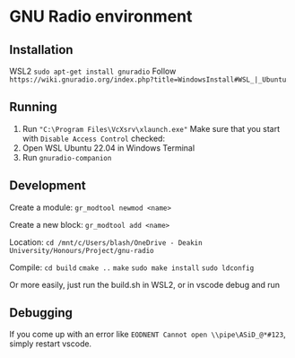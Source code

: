 # GNU Radio environment

## Installation

WSL2
`sudo apt-get install gnuradio`
Follow `https://wiki.gnuradio.org/index.php?title=WindowsInstall#WSL_|_Ubuntu`

## Running

1. Run
`"C:\Program Files\VcXsrv\xlaunch.exe"`
  Make sure that you start with `Disable Access Control` checked:
2. Open WSL Ubuntu 22.04 in Windows Terminal
3. Run `gnuradio-companion`

## Development

Create a module:
`gr_modtool newmod <name>`

Create a new block:
`gr_modtool add <name>`

Location:
`cd /mnt/c/Users/blash/OneDrive - Deakin University/Honours/Project/gnu-radio`

Compile:
`cd build`
`cmake ..`
`make`
`sudo make install`
`sudo ldconfig`

Or more easily, just run the build.sh in WSL2, or in vscode debug and run

## Debugging

If you come up with an error like `EODNENT Cannot open \\pipe\ASiD_@*#123`, simply restart vscode.
